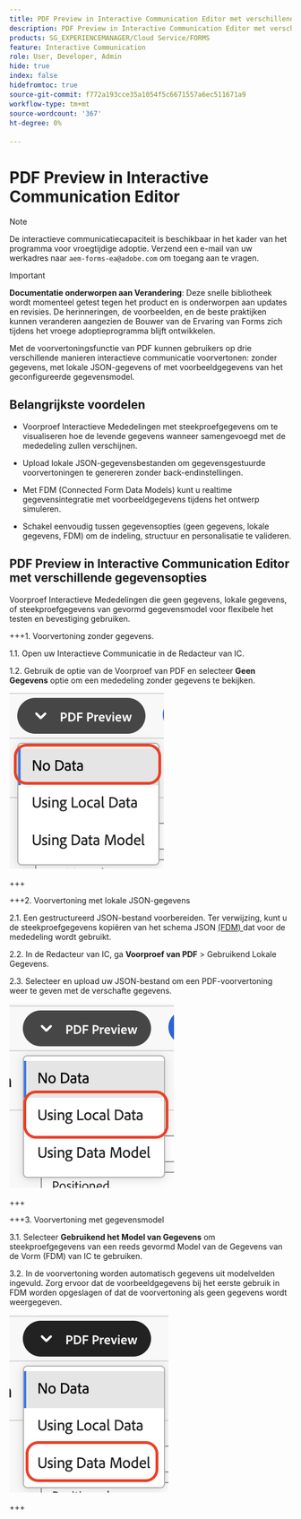 ```yaml
---
title: PDF Preview in Interactive Communication Editor met verschillende gegevensopties
description: PDF Preview in Interactive Communication Editor met verschillende gegevensopties om op drie verschillende manieren interactieve communicatie voor te vertonen.
products: SG_EXPERIENCEMANAGER/Cloud Service/FORMS
feature: Interactive Communication
role: User, Developer, Admin
hide: true
index: false
hidefromtoc: true
source-git-commit: f772a193cce35a1054f5c6671557a6ec511671a9
workflow-type: tm+mt
source-wordcount: '367'
ht-degree: 0%

---
```



# PDF Preview in Interactive Communication Editor

>[!NOTE]
>
> De interactieve communicatiecapaciteit is beschikbaar in het kader van het programma voor vroegtijdige adoptie. Verzend een e-mail van uw werkadres naar `aem-forms-ea@adobe.com` om toegang aan te vragen.

>[!IMPORTANT]
>
> **Documentatie onderworpen aan Verandering**: Deze snelle bibliotheek wordt momenteel getest tegen het product en is onderworpen aan updates en revisies. De herinneringen, de voorbeelden, en de beste praktijken kunnen veranderen aangezien de Bouwer van de Ervaring van Forms zich tijdens het vroege adoptieprogramma blijft ontwikkelen.

Met de voorvertoningsfunctie van PDF kunnen gebruikers op drie verschillende manieren interactieve communicatie voorvertonen: zonder gegevens, met lokale JSON-gegevens of met voorbeeldgegevens van het geconfigureerde gegevensmodel.

## Belangrijkste voordelen

- Voorproef Interactieve Mededelingen met steekproefgegevens om te visualiseren hoe de levende gegevens wanneer samengevoegd met de mededeling zullen verschijnen.

- Upload lokale JSON-gegevensbestanden om gegevensgestuurde voorvertoningen te genereren zonder back-endinstellingen.

- Met FDM (Connected Form Data Models) kunt u realtime gegevensintegratie met voorbeeldgegevens tijdens het ontwerp simuleren.

- Schakel eenvoudig tussen gegevensopties (geen gegevens, lokale gegevens, FDM) om de indeling, structuur en personalisatie te valideren.

## PDF Preview in Interactive Communication Editor met verschillende gegevensopties

Voorproef Interactieve Mededelingen die geen gegevens, lokale gegevens, of steekproefgegevens van gevormd gegevensmodel voor flexibele het testen en bevestiging gebruiken.

+++&#x200B;1. Voorvertoning zonder gegevens.

1.1. Open uw Interactieve Communicatie in de Redacteur van IC.

1.2. Gebruik de optie van de Voorproef van PDF en selecteer **Geen Gegevens** optie om een mededeling zonder gegevens te bekijken.

![ vind IC Docu ](/help/forms/interactive-communication/assets/nodata.png)

+++

+++&#x200B;2. Voorvertoning met lokale JSON-gegevens

2.1. Een gestructureerd JSON-bestand voorbereiden. Ter verwijzing, kunt u de steekproefgegevens kopiëren van het schema JSON [ (FDM) ](https://experienceleague.adobe.com/en/docs/experience-manager-cloud-service/content/forms/integrate/use-form-data-model/work-with-form-data-model) dat voor de mededeling wordt gebruikt.

2.2. In de Redacteur van IC, ga **Voorproef van PDF** > Gebruikend Lokale Gegevens.

2.3. Selecteer en upload uw JSON-bestand om een PDF-voorvertoning weer te geven met de verschafte gegevens.

![ vind IC Docu ](/help/forms/interactive-communication/assets/localdata.png)

+++

+++&#x200B;3. Voorvertoning met gegevensmodel 

3.1. Selecteer **Gebruikend het Model van Gegevens** om steekproefgegevens van een reeds gevormd Model van de Gegevens van de Vorm (FDM) van IC te gebruiken.

3.2. In de voorvertoning worden automatisch gegevens uit modelvelden ingevuld. Zorg ervoor dat de voorbeeldgegevens bij het eerste gebruik in FDM worden opgeslagen of dat de voorvertoning als geen gegevens wordt weergegeven.

![ vind IC Docu ](/help/forms/interactive-communication/assets/datamodel.png)

+++

